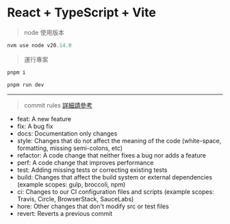 # React + TypeScript + Vite
> node 使用版本
```js
nvm use node v20.14.0
```
> 運行專案
```js
pnpm i
```
```js
pnpm run dev
```
---
> commit rules [詳細請參考](https://github.com/conventional-changelog/commitlint/blob/master/@commitlint/config-conventional/src/index.ts)
- feat:  A new feature
- fix:  A bug fix
- docs: Documentation only changes
- style: Changes that do not affect the meaning of the code (white-space, formatting, missing semi-colons, etc)
- refactor: A code change that neither fixes a bug nor adds a feature
- perf: A code change that improves performance
- test: Adding missing tests or correcting existing tests
- build: Changes that affect the build system or external dependencies (example scopes: gulp, broccoli, npm)
- ci: Changes to our CI configuration files and scripts (example scopes: Travis, Circle, BrowserStack, SauceLabs)
- hore: Other changes that don't modify src or test files
- revert: Reverts a previous commit